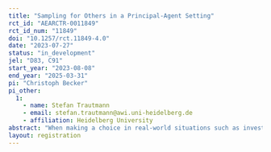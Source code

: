 ```yaml
---
title: "Sampling for Others in a Principal-Agent Setting"
rct_id: "AEARCTR-0011849"
rct_id_num: "11849"
doi: "10.1257/rct.11849-4.0"
date: "2023-07-27"
status: "in_development"
jel: "D83, C91"
start_year: "2023-08-08"
end_year: "2025-03-31"
pi: "Christoph Becker"
pi_other:
  1:
    - name: Stefan Trautmann
    - email: stefan.trautmann@awi.uni-heidelberg.de
    - affiliation: Heidelberg University
abstract: "When making a choice in real-world situations such as investing or making larger purchases, decision makers often trust others’ experience. Commonly, such as in financial advice, there is a principal-agent relationship between decision maker and advisor, with the advisor collecting information by experience for one or multiple clients. Literature on decisions from experience so far has focused mostly on individual decision making, i.e. situations where decision makers gather information for themselves and then make a choice. We aim to provide insights into the linkage between information gathering and actual decision making, when both processes are handled by different persons. We test the fundamentals of such processes in a controlled laboratory setting. We vary the degree of responsibility agents have to collect information by having them either i) just gather information, ii) also provide a recommendation, or iii) also make a choice for the client.  We contrast these results to decision makers collecting information and making decisions for themselves."
layout: registration
---
```


